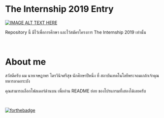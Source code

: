 # The Internship 2019 Entry

[![IMAGE ALT TEXT HERE](https://theinternship.io/_nuxt/img/82f9363.png)](https://theinternship.io/)

Repository นี้ มีไว้เพื่อการศึกษา และไว้สมัครโครงการ The Internship 2019 เท่านั้น

<br>

# About me

สวัสดีครับ ผม นายเจษฎาพร ไตรวินิจศรีสุข นักศึกษาปีหนึ่ง ที่ สถาบันเทคโนโลยีพระจอมเกล้าเจ้าคุณทหารลาดกระบัง<br>

คุณสามารถเลือกโฟลเดอร์ด้านบน เพื่ออ่าน README ย่อย ของโปรแกรมทั้งสองได้เลยครับ

<br>

[![forthebadge](https://forthebadge.com/images/badges/made-with-python.svg)](https://forthebadge.com)
